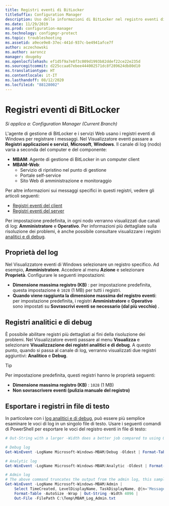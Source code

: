 ```yaml
---
title: Registri eventi di BitLocker
titleSuffix: Configuration Manager
description: Uso delle informazioni di BitLocker nel registro eventi di Windows per la risoluzione dei problemi
ms.date: 11/29/2019
ms.prod: configuration-manager
ms.technology: configmgr-protect
ms.topic: troubleshooting
ms.assetid: a9ece9e8-37ec-441d-937c-be4941afce7f
author: aczechowski
ms.author: aaroncz
manager: dougeby
ms.openlocfilehash: ef1d5f9a7e8f3c009d1993b82ddef22ce22e235d
ms.sourcegitcommit: d225ccaa67ebee444002571dc8f289624db80d10
ms.translationtype: HT
ms.contentlocale: it-IT
ms.lasthandoff: 08/12/2020
ms.locfileid: "88128002"
---
```

# <a name="bitlocker-event-logs"></a>Registri eventi di BitLocker

*Si applica a: Configuration Manager (Current Branch)*

L'agente di gestione di BitLocker e i servizi Web usano i registri eventi di Windows per registrare i messaggi. Nel Visualizzatore eventi passare a **Registri applicazioni e servizi**, **Microsoft**, **Windows**. Il canale di log (nodo) varia a seconda del computer e del componente:

- **MBAM**: Agente di gestione di BitLocker in un computer client
- **MBAM-Web**:
  - Servizio di ripristino nel punto di gestione
  - Portale self-service
  - Sito Web di amministrazione e monitoraggio

Per altre informazioni sui messaggi specifici in questi registri, vedere gli articoli seguenti:

- [Registri eventi del client](client-event-logs.md)
- [Registri eventi del server](server-event-logs.md)

Per impostazione predefinita, in ogni nodo verranno visualizzati due canali di log: **Amministratore** e **Operativo**. Per informazioni più dettagliate sulla risoluzione dei problemi, è anche possibile consultare visualizzare i registri [analitici e di debug](#bkmk_debug).

## <a name="log-properties"></a>Proprietà del log

Nel Visualizzatore eventi di Windows selezionare un registro specifico. Ad esempio, **Amministratore**. Accedere al menu **Azione** e selezionare **Proprietà**. Configurare le seguenti impostazioni:

- **Dimensione massima registro (KB)** : per impostazione predefinita, questa impostazione è `1028` (1 MB) per tutti i registri.
- **Quando viene raggiunta la dimensione massima del registro eventi**: per impostazione predefinita, i registri **Amministratore** e **Operativo** sono impostati su **Sovrascrivi eventi se necessario (dal più vecchio)** .

## <a name="analytic-and-debug-logs"></a><a name="bkmk_debug"></a> Registri analitici e di debug

È possibile abilitare registri più dettagliati ai fini della risoluzione dei problemi. Nel Visualizzatore eventi passare al menu **Visualizza** e selezionare **Visualizzazione dei registri analitici e di debug**. A questo punto, quando si passa al canale di log, verranno visualizzati due registri aggiuntivi: **Analitico** e **Debug**.

> [!TIP]
> Per impostazione predefinita, questi registri hanno le proprietà seguenti:
>
> - **Dimensione massima registro (KB)** : `1028` (1 MB)
> - **Non sovrascrivere eventi (pulizia manuale del registro)**

## <a name="export-logs-to-text"></a>Esportare i registri in file di testo

In particolare con i [log analitici e di debug](#bkmk_debug), può essere più semplice esaminare le voci di log in un singolo file di testo. Usare i seguenti comandi di PowerShell per esportare le voci del registro eventi in file di testo:

``` PowerShell
# Out-String with a larger -Width does a better job compared to using Out-File with -Width. -Oldest is only required with debug/analytic logs.

# Debug log
Get-WinEvent -LogName Microsoft-Windows-MBAM/Debug -Oldest | Format-Table -AutoSize | Out-String -Width 4096 | Out-File C:\Temp\MBAM_Log_Debug.txt

# Analytic log
Get-WinEvent -LogName Microsoft-Windows-MBAM/Analytic -Oldest | Format-Table -AutoSize | Out-String -Width 4096 | Out-File C:\Temp\MBAM_Log_Analytic.txt

# Admin log
# The above command truncates the output from the admin log, this sample reformats the strings
Get-WinEvent -LogName Microsoft-Windows-MBAM/Admin |
    Select TimeCreated, LevelDisplayName, TaskDisplayName, @{n='Message';e={$_.Message.trim()}} |
    Format-Table -AutoSize -Wrap | Out-String -Width 4096 |
    Out-File -FilePath C:\Temp\MBAM_Log_Admin.txt
```
